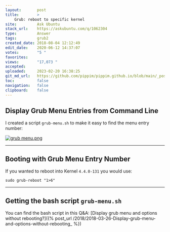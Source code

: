 ```yaml
---
layout:       post
title:        >
    Grub: reboot to specific kernel
site:         Ask Ubuntu
stack_url:    https://askubuntu.com/q/1062304
type:         Answer
tags:         grub2
created_date: 2018-08-04 12:12:49
edit_date:    2020-06-12 14:37:07
votes:        "5 "
favorites:    
views:        "17,073 "
accepted:     
uploaded:     2023-02-20 16:38:25
git_md_url:   https://github.com/pippim/pippim.github.io/blob/main/_posts/2018/2018-08-04-Grub_-reboot-to-specific-kernel.md
toc:          false
navigation:   false
clipboard:    false
---
```


## Display Grub Menu Entries from Command Line

I created a script `grub-menu.sh` to make it easy to find the menu entry number:

[![grub menu.png][1]][1]


----------

## Booting with Grub Menu Entry Number

If you wanted to reboot into Kernel `4.4.0-131` you would use:

``` 
sudo grub-reboot "1>6"
```


----------

## Getting the bash script `grub-menu.sh`

You can find the bash script in this Q&A: [Display grub menu and options without rebooting?]({% post_url /2018/2018-03-26-Display-grub-menu-and-options-without-rebooting_ %})


  [1]: https://i.stack.imgur.com/99pqV.png
